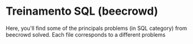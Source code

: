 # Treinamento SQL (beecrowd)
Here, you'll find some of the principals problems (in SQL category) from beecrowd solved.
Each file corresponds to a different problems 
